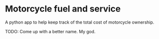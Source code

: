 # Motorcycle fuel and service

A python app to help keep track of the total cost of motorcycle ownership.

TODO: Come up with a better name. My god.

